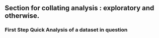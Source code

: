## Section for collating analysis : exploratory and otherwise.


### First Step Quick Analysis of a dataset in question 